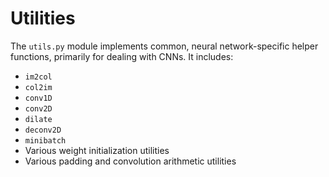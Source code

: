 # Utilities

The `utils.py` module implements common, neural network-specific helper
functions, primarily for dealing with CNNs. It includes:

- `im2col` 
- `col2im` 
- `conv1D` 
- `conv2D`
- `dilate`
- `deconv2D` 
- `minibatch`
- Various weight initialization utilities
- Various padding and convolution arithmetic utilities
